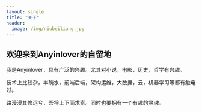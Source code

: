 ```yaml
---
layout: single
title: "关于"
header:
  image: /img/niubeiliang.jpg
---
```




## 欢迎来到Anyinlover的自留地

我是Anyinlover，具有广泛的兴趣。尤其对小说，电影，历史，哲学有兴趣。

技术上比较杂，半碗水，前端后端，架构运维，大数据，云，机器学习等都有触电过。

路漫漫其修远兮，吾将上下而求索。同时也要拥有一个有趣的灵魂。
